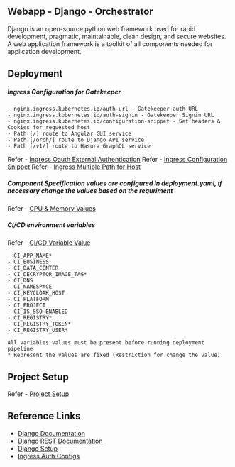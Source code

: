 ## **Webapp - Django - Orchestrator**

Django is an open-source python web framework used for rapid development, pragmatic, maintainable, clean design, and secure websites. A web application framework is a toolkit of all components needed for application development.

## **Deployment**

##### **Ingress Configuration for Gatekeeper**
    - nginx.ingress.kubernetes.io/auth-url - Gatekeeper auth URL
    - nginx.ingress.kubernetes.io/auth-signin - Gatekeeper Signin URL
    - nginx.ingress.kubernetes.io/configuration-snippet - Set headers & Cookies for requested host
    - Path [/] route to Angular GUI service
    - Path [/orch/] route to Django API service
    - Path [/v1/] route to Hasura GraphQL service

  Refer - [Ingress Oauth External Authentication](https://kubernetes.github.io/ingress-nginx/examples/auth/oauth-external-auth/)
  Refer - [Ingress Configuration Snippet](https://kubernetes.github.io/ingress-nginx/examples/customization/configuration-snippets/)
  Refer - [Ingress Multiple Path for Host](https://kubernetes.io/docs/concepts/services-networking/ingress/)

##### **Component Specification values are configured in deployment.yaml, if necessary change the values based on the requriment**

Refer - [CPU & Memory Values](https://confluence.int.net.nokia.com/display/ABI/Component+CPU+Memory)

##### **CI/CD environment variables**

Refer - [CI/CD Variable Value](https://confluence.int.net.nokia.com/display/ABI/CI+CD+Environment)
    
    - CI_APP_NAME*
    - CI_BUSINESS
    - CI_DATA_CENTER
    - CI_DECRYPTOR_IMAGE_TAG*
    - CI_DNS
    - CI_NAMESPACE
    - CI_KEYCLOAK_HOST
    - CI_PLATFORM
    - CI_PROJECT
    - CI_IS_SSO_ENABLED
    - CI_REGISTRY*
    - CI_REGISTRY_TOKEN*
    - CI_REGISTRY_USER*

    All variables values must be present before running deployment pipeline
    * Represent the values are fixed (Restriction for change the value)
    

## **Project Setup**

Refer - [Project Setup](https://confluence.int.net.nokia.com/display/ABI/Component+Deployment)

## **Reference Links**

- [Django Documentation](https://docs.djangoproject.com/en/stable/)
- [Django REST Documentation](https://www.django-rest-framework.org/)
- [Django Setup](https://django-extensions.readthedocs.io)
- [Ingress Auth Configs](https://kubernetes.github.io/ingress-nginx/examples/auth/oauth-external-auth/)